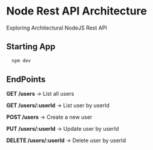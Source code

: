 # Node Rest API Architecture

 Exploring Architectural NodeJS Rest API

## Starting App

```bash
  npm dev
```

## EndPoints

**GET /users** -> List all users

**GET /users/:userId** -> List user by userId

**POST /users** -> Create a new user

**PUT /users/:userId** -> Update user by userId

**DELETE /users/:userId** -> Delete user by userId